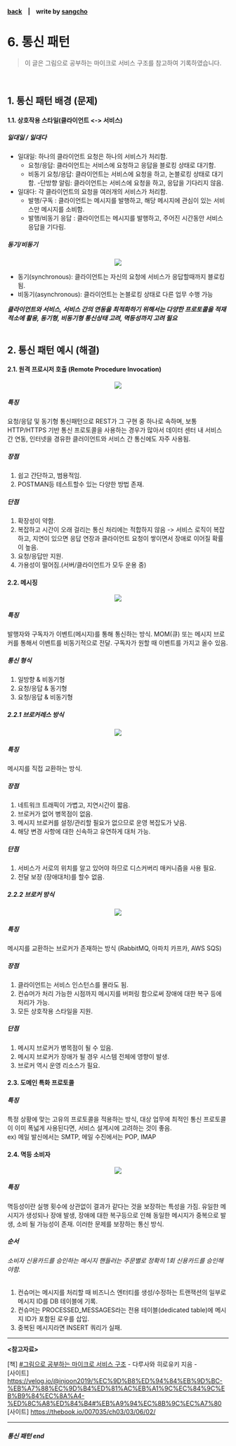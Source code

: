 #### [back](../../README.md) &nbsp;&nbsp; | &nbsp;&nbsp; write by [sangcho][sangcho]

# 6. 통신 패턴

> 이 글은 그림으로 공부하는 마이크로 서비스 구조를 참고하여 기록하였습니다.

<br>

## 1. 통신 패턴 배경 (문제)

#### 1.1. 상호작용 스타일(클라이언트 <-> 서비스)

##### 일대일 / 일대다

- 일대일: 하나의 클라이언트 요청은 하나의 서비스가 처리함.
    - 요청/응답: 클라이언트는 서비스에 요청하고 응답을 블로킹 상태로 대기함.
    - 비동기 요청/응답: 클라이언트는 서비스에 요청을 하고, 논블로킹 상태로 대기함.
    -단방향 알림: 클라이언트는 서비스에 요청을 하고, 응답을 기다리지 않음.
- 일대다: 각 클라이언트의 요청을 여러개의 서비스가 처리함.
    - 발행/구독 : 클라이언트는 메시지를 발행하고, 해당 메시지에 관심이 있는 서비스만 메시지를 소비함.
    - 발행/비동기 응답 : 클라이언트는 메시지를 발행하고, 주어진 시간동안 서비스 응답을 기다림.

##### 동기/비동기

<p align="center" style="width: 500px; margin: 0 auto">
    <img src="../../images/04.마이크로서비스패턴/connect1.png">
</p>

- 동기(synchronous): 클라이언트는 자신의 요청에 서비스가 응답할때까지 블로킹 됨. 
- 비동기(asynchronous): 클라이언트는 논블로킹 상태로 다른 업무 수행 가능

***클라이언트와 서비스, 서비스 간의 연동을 최적화하기 위해서는 다양한 프로토콜을 적재적소에 활용, 동기형, 비동기형 통신상태 고려, 멱등성까지 고려 필요***  
<br/>

## 2. 통신 패턴 예시 (해결)

#### 2.1. 원격 프로시저 호출 (Remote Procedure Invocation)

<p align="center" style="width: 500px; margin: 0 auto">
    <img src="../../images/04.마이크로서비스패턴/connect2.jpeg">
</p>

##### 특징
요청/응답 및 동기형 통신패턴으로 REST가 그 구현 중 하나로 속하며, 보통 HTTP/HTTPS 기반 통신 프로토콜을 사용하는 경우가 많아서 데이터 센터 내 서비스 간 연동, 인터넷을 경유한 클러이언트와 서비스 간 통신에도 자주 사용됨.

##### 장점
1. 쉽고 간단하고, 범용적임.
2. POSTMAN등 테스트할수 있는 다양한 방법 존재.

##### 단점
1. 확장성이 약함.
2. 복잡하고 시간이 오래 걸리는 통신 처리에는 적합하지 않음 -> 서비스 로직이 복잡하고, 지연이 있으면 응답 연장과 클라이언트 요청이 쌓이면서 장애로 이어질 확률이 높음.
3. 요청/응답만 지원.
4. 가용성이 떨어짐.(서버/클라이언트가 모두 운용 중)

#### 2.2. 메시징

<p align="center" style="width: 500px; margin: 0 auto">
    <img src="../../images/04.마이크로서비스패턴/connect3.png">
</p>

##### 특징
발행자와 구독자가 이벤트(메시지)를 통해 통신하는 방식. MOM(큐) 또는 메시지 브로커를 통해서 이벤트를 비동기적으로 전달. 구독자가 원할 때 이벤트를 가지고 올수 있음.

##### 통신 형식

1. 일방향 & 비동기형
2. 요청/응답 & 동기형
3. 요청/응답 & 비동기형

##### 2.2.1 브로커레스 방식

<p align="center" style="width: 300px; margin: 0 auto">
    <img src="../../images/04.마이크로서비스패턴/connect4.png">
</p>

##### 특징
메시지를 직접 교환하는 방식.

##### 장점
1. 네트워크 트래픽이 가볍고, 지연시간이 짧음.
2. 브로커가 없어 병목점이 없음.
3. 메시지 브로커를 설정/관리할 필요가 없으므로 운영 복잡도가 낮음.
4. 해당 변경 사항에 대한 신속하고 유연하게 대처 가능.


##### 단점
1. 서비스가 서로의 위치를 알고 있어야 하므로 디스커버리 매커니즘을 사용 필요.
2. 전달 보장 (장애대처)를 할수 없음.

##### 2.2.2 브로커 방식

<p align="center" style="width: 300px; margin: 0 auto">
    <img src="../../images/04.마이크로서비스패턴/connect5.png">
</p>

##### 특징
메시지를 교환하는 브로커가 존재하는 방식 (RabbitMQ, 아파치 카프카, AWS SQS) 

##### 장점
1. 클라이언트는 서비스 인스턴스를 몰라도 됨.
2. 컨슈머가 처리 가능한 시점까지 메시지를 버퍼링 함으로써 장애에 대한 복구 등에 처리가 가능.
3. 모든 상호작용 스타일을 지원.

##### 단점
1. 메시지 브로커가 병목점이 될 수 있음.
2. 메시지 브로커가 장애가 될 경우 시스템 전체에 영향이 발생.
3. 브로커 역시 운영 리소스가 필요.

#### 2.3. 도메인 특화 프로토콜

##### 특징
특정 상황에 맞는 고유의 프로토콜을 적용하는 방식, 대상 업무에 최적인 통신 프로토콜이 이미 폭넓게 사용된다면, 서비스 설계시에 고려하는 것이 좋음.  
ex) 메일 발신에서는 SMTP, 메일 수진에서는 POP, IMAP

#### 2.4. 멱등 소비자

<p align="center" style="width: 500px; margin: 0 auto">
    <img src="../../images/04.마이크로서비스패턴/connect6.jpeg">
</p>

##### 특징
멱등성이란 실행 횟수에 상관없이 결과가 같다는 것을 보장하는 특성을 가짐. 유일한 메시지가 생성되나 장애 발생, 장애에 대한 복구등으로 인해 동일한 메시지가 중복으로 발생, 소비 될 가능성이 존재. 이러한 문제를 보장하는 통신 방식.

##### 순서
###### 소비자 신용카드를 승인하는 메시지 핸들러는 주문별로 정확히 1회 신용카드를 승인해야함.

1. 컨슈머는 메시지를 처리할 때 비즈니스 엔터티를 생성/수정하는 트랜잭션의 일부로 메시지 ID를 DB 테이블에 기록.
2. 컨슈머는 PROCESSED_MESSAGES라는 전용 테이블(dedicated table)에 메시지 ID가 포함된 로우를 삽입.
3. 중복된 메시지라면 INSERT 쿼리가 실패.

---

<strong><참고자료></strong>

[책] [#그림으로 공부하는 마이크로 서비스 구조][그림으로공부하는마이크로서비스구조] - 다루사와 히로유키 지음 -  
[사이트] <https://velog.io/@injoon2019/%EC%9D%B8%ED%94%84%EB%9D%BC-%EB%A7%88%EC%9D%B4%ED%81%AC%EB%A1%9C%EC%84%9C%EB%B9%84%EC%8A%A4-%ED%8C%A8%ED%84%B4#%EB%A9%94%EC%8B%9C%EC%A7%80>  
[사이트] <https://thebook.io/007035/ch03/03/06/02/>  

---

##### 통신 패턴 end

[그림으로공부하는마이크로서비스구조]: http://www.yes24.com/Product/Goods/111090165?pid=123487&cosemkid=go16600967225125417&gclid=CjwKCAiAmuKbBhA2EiwAxQnt7wiLm4muh4dSpMTm6uRoMe1c8NRvwC6LLp_gwg6L5Mo9trXbgCwm7BoCbqoQAvD_BwE
[sangcho]: https://github.com/SangchoKim
[taeHyen]: https://github.com/rlaxogus0517
[sangkyeng]: https://github.com/sksk713
